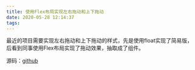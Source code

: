 ```yaml
---
title: 使用Flex布局实现左右拖动和上下拖动
date: 2020-05-28 12:14:37
tags:
---
```

最近的项目需要实现左右拖动和上下拖动的样式，先是使用float实现了简易版，后看到同事使用Flex布局实现了拖动效果，抽取成了组件。

源码：[github](https://github.com/GYNstyle/drag-sample)